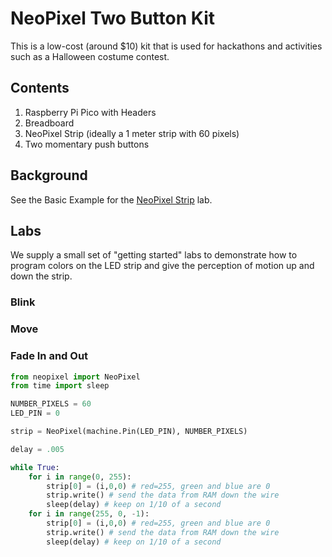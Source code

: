 # NeoPixel Two Button Kit

This is a low-cost (around $10) kit that is used for hackathons and activities such as a Halloween costume contest.

## Contents
1. Raspberry Pi Pico with Headers
2. Breadboard
3. NeoPixel Strip (ideally a 1 meter strip with 60 pixels)
4. Two momentary push buttons

## Background

See the Basic Example for the [NeoPixel Strip](../basics/05-neopixel.md) lab.

## Labs

We supply a small set of "getting started" labs to demonstrate how
to program colors on the LED strip and give the perception of
motion up and down the strip.

### Blink

### Move

### Fade In and Out

```py
from neopixel import NeoPixel
from time import sleep

NUMBER_PIXELS = 60
LED_PIN = 0

strip = NeoPixel(machine.Pin(LED_PIN), NUMBER_PIXELS)

delay = .005

while True:
    for i in range(0, 255):
        strip[0] = (i,0,0) # red=255, green and blue are 0
        strip.write() # send the data from RAM down the wire
        sleep(delay) # keep on 1/10 of a second
    for i in range(255, 0, -1):
        strip[0] = (i,0,0) # red=255, green and blue are 0
        strip.write() # send the data from RAM down the wire
        sleep(delay) # keep on 1/10 of a second
```